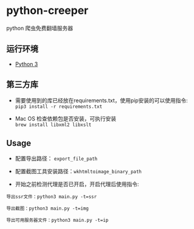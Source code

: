 # python-creeper
python 爬虫免费翻墙服务器

## 运行环境

- [Python 3](https://www.python.org/)

## 第三方库

- 需要使用到的库已经放在requirements.txt，使用pip安装的可以使用指令:  
`pip3 install -r requirements.txt`

- Mac OS 检查依赖包是否安装，可执行安装  
`brew install libxml2 libxslt`

## Usage

- 配置导出路径： `export_file_path`

- 配置截图工具安装路径：`wkhtmltoimage_binary_path`

- 开始之前检测代理是否已开启，开启代理后使用指令:  

`导出ssr文件：python3 main.py -t=ssr`  

`导出截图：python3 main.py -t=img`  

`导出可用服务器文件：python3 main.py -t=ip`  



